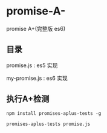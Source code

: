 # promise-A-
promise A+(完整版 es6)

## 目录

promise.js : es5 实现

my-promise.js : es6 实现

## 执行A+检测

```
npm install promises-aplus-tests -g

promises-aplus-tests promise.js
```
